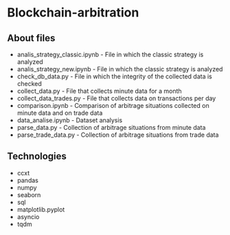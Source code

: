 # Blockchain-arbitration

## About files
<ul>
  <li>analis_strategy_classic.ipynb - File in which the classic strategy is analyzed</li>
  <li>analis_strategy_new.ipynb - File in which the classic strategy is analyzed</li>
  <li>check_db_data.py - File in which the integrity of the collected data is checked</li>
  <li>collect_data.py - File that collects minute data for a month</li>
  <li>collect_data_trades.py - File that collects data on transactions per day</li>
  <li>comparison.ipynb - Comparison of arbitrage situations collected on minute data and on trade data</li>
  <li>data_analise.ipynb - Dataset analysis</li>
  <li>parse_data.py - Collection of arbitrage situations from minute data</li>
  <li>parse_trade_data.py - Collection of arbitrage situations from trade data</li>
</ul>

## Technologies
<ul>
  <li>ccxt</li>
  <li>pandas</li>
  <li>numpy</li>
  <li>seaborn</li>
  <li>sql</li>
  <li>matplotlib.pyplot</li>
  <li>asyncio</li>
  <li>tqdm</li>
</ul>
